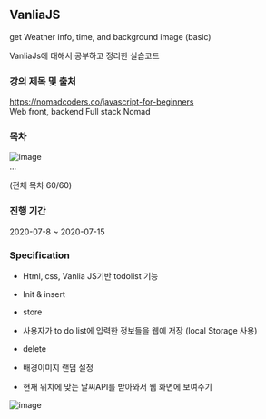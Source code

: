 ## VanliaJS
get Weather info, time, and background image (basic)

VanliaJs에 대해서 공부하고 정리한 실습코드

### 강의 제목 및 출처
https://nomadcoders.co/javascript-for-beginners   
Web front, backend Full stack Nomad


### 목차

![image](https://user-images.githubusercontent.com/44837403/153227280-204db79c-c970-424d-950d-d83062658e52.png)   
...

(전체 목차 60/60)

### 진행 기간
2020-07-8 ~ 2020-07-15

### Specification

- Html, css, Vanlia JS기반 todolist 기능

- Init & insert

- store

- 사용자가 to do list에 입력한 정보들을 웹에 저장 (local Storage 사용)

- delete

- 배경이미지 랜덤 설정 

- 현재 위치에 맞는 날씨API를 받아와서 웹 화면에 보여주기

![image](https://user-images.githubusercontent.com/44837403/147017659-c01d504f-29c5-4569-8ad1-ce56824f55ec.png)






